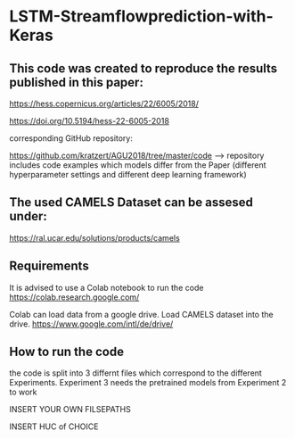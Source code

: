 # LSTM-Streamflowprediction-with-Keras

## This code was created to reproduce the results published in this paper:

https://hess.copernicus.org/articles/22/6005/2018/

https://doi.org/10.5194/hess-22-6005-2018

corresponding GitHub repository:

https://github.com/kratzert/AGU2018/tree/master/code
--> repository includes code examples which models differ from the Paper (different hyperparameter settings and different deep learning framework) 


## The used CAMELS Dataset can be assesed under:

https://ral.ucar.edu/solutions/products/camels

## Requirements
It is advised to use a Colab notebook to run the code
https://colab.research.google.com/

Colab can load data from a google drive. Load CAMELS dataset into the drive.
https://www.google.com/intl/de/drive/

## How to run the code

the code is split into 3 differnt files which correspond to the different Experiments. Experiment 3 needs the pretrained models from Experiment 2 to work

INSERT  YOUR OWN FILSEPATHS

INSERT HUC of CHOICE

